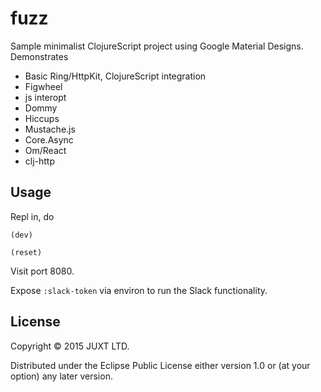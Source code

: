 # fuzz

Sample minimalist ClojureScript project using Google Material Designs. Demonstrates

+ Basic Ring/HttpKit, ClojureScript integration
+ Figwheel
+ js interopt
+ Dommy
+ Hiccups
+ Mustache.js
+ Core.Async
+ Om/React
+ clj-http

## Usage

Repl in, do

`(dev)`

`(reset)`

Visit port 8080.

Expose `:slack-token` via environ to run the Slack functionality.

## License

Copyright © 2015 JUXT LTD.

Distributed under the Eclipse Public License either version 1.0 or (at
your option) any later version.
